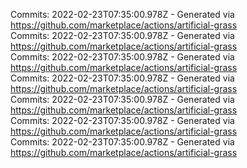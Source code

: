 Commits: 2022-02-23T07:35:00.978Z - Generated via https://github.com/marketplace/actions/artificial-grass
<br>
Commits: 2022-02-23T07:35:00.978Z - Generated via https://github.com/marketplace/actions/artificial-grass
<br>
Commits: 2022-02-23T07:35:00.978Z - Generated via https://github.com/marketplace/actions/artificial-grass
<br>
Commits: 2022-02-23T07:35:00.978Z - Generated via https://github.com/marketplace/actions/artificial-grass
<br>
Commits: 2022-02-23T07:35:00.978Z - Generated via https://github.com/marketplace/actions/artificial-grass
<br>
Commits: 2022-02-23T07:35:00.978Z - Generated via https://github.com/marketplace/actions/artificial-grass
<br>
Commits: 2022-02-23T07:35:00.978Z - Generated via https://github.com/marketplace/actions/artificial-grass
<br>
